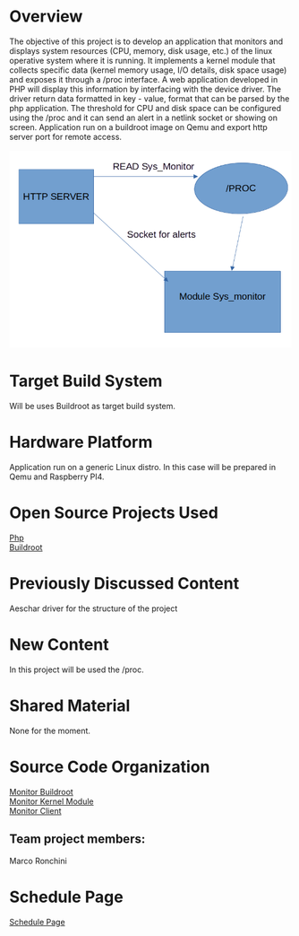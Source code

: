
# Overview
The objective of this project is to develop an application that monitors and displays system resources (CPU, memory, disk usage, etc.) of the linux operative system where it is running. It implements a kernel module that collects specific data (kernel memory usage, I/O details, disk space usage) and exposes it through a /proc interface. A web application developed in PHP will display this information by interfacing with the device driver. The driver return data formatted in key - value, format that can be parsed by the php application. The threshold for CPU and disk space can be configured using the /proc and it can send an alert in a netlink socket or showing on screen. Application run on a buildroot image on Qemu and export http server port for remote access. 
<br><br>
<img src="https://github.com/cu-ecen-aeld/final-project-marcoronk/blob/main/schema_progetto.png" >
# Target Build System
Will be uses Buildroot as target build system.

# Hardware Platform
Application run on a generic Linux distro. In this case will be prepared in Qemu and Raspberry PI4.

# Open Source Projects Used
[Php](https://www.php.net) <br>
[Buildroot](https://buildroot.org/)

# Previously Discussed Content
Aeschar driver for the structure of the project

# New Content
In this project will be used the /proc.

# Shared Material
None for the moment.

# Source Code Organization

[Monitor Buildroot](https://github.com/cu-ecen-aeld/final-project-marcoronk) <br>
[Monitor Kernel Module](https://github.com/marcoronk/rm_kernel) <br>
[Monitor Client](https://github.com/marcoronk/rm_client) <br>



## Team project members:

Marco Ronchini

# Schedule Page
[Schedule Page](https://github.com/users/marcoronk/projects/5/views/1)
